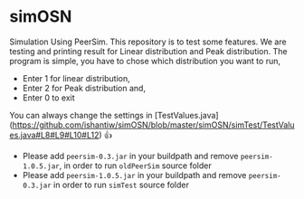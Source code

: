 # simOSN
Simulation Using PeerSim. This repository is to test some features. We are testing and printing result for Linear distribution and Peak distribution.
The program is simple, you have to chose which distribution you want to run, 

- Enter 1 for linear distribution, 
- Enter 2 for Peak distribution and,
- Enter 0 to exit

You can always change the settings in [TestValues.java] (https://github.com/ishantiw/simOSN/blob/master/simOSN/simTest/TestValues.java#L8#L9#L10#L12) :+1:

* Please add `peersim-0.3.jar` in your buildpath and remove `peersim-1.0.5.jar`, in order to run `oldPeerSim` source folder
* Please add `peersim-1.0.5.jar` in your buildpath and remove `peersim-0.3.jar` in order to run `simTest` source folder

